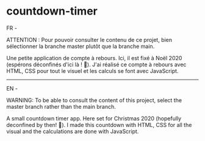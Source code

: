 # countdown-timer

FR -

ATTENTION : Pour pouvoir consulter le contenu de ce projet, bien sélectionner la branche master plutôt que la branche main.

Une petite application de compte à rebours. Ici, il est fixé à Noël 2020 (espérons déconfinés d'ici là ! 🙏). J'ai réalisé ce compte à rebours avec HTML, CSS pour tout le visuel et les calculs se font avec JavaScript.

__________

EN -

WARNING: To be able to consult the content of this project, select the master branch rather than the main branch.

A small countdown timer app. Here set for Christmas 2020 (hopefully deconfined by then! 🙏). I made this countdown with HTML, CSS for all the visual and the calculations are done with JavaScript.
